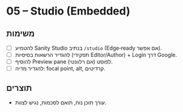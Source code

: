 # 05 – Studio (Embedded)

## משימות
- [ ] להטמיע Sanity Studio בנתיב `/studio` (Edge‑ready אם אפשר).
- [ ] להגדיר הרשאות בסיסיות (תפקידי Editor/Author) + Login דרך Google.
- [ ] להוסיף Preview pane (אם רלוונטי) לפוסט.
- [ ] להגדיר מדיה: focal point, alt, קרדיטים.

## תוצרים
- עורך תוכן נוח, תואם לסכמות, נגיש לצוות.

